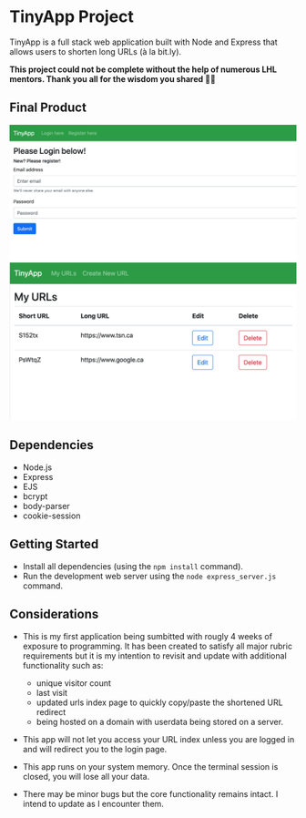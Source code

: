 # TinyApp Project

TinyApp is a full stack web application built with Node and Express that allows users to shorten long URLs (à la bit.ly).

**This project could not be complete without the help of numerous LHL mentors. Thank you all for the wisdom you shared 🙏🏻**

## Final Product

!["screenshot of Login page"](https://github.com/ThnxZiggy/tinyapp/blob/main/docs/Login%20Page.png)
!["screenshot the URL index page"](https://github.com/ThnxZiggy/tinyapp/blob/main/docs/URL%20Index%20Page.png)

## Dependencies

- Node.js
- Express
- EJS
- bcrypt
- body-parser
- cookie-session


## Getting Started

- Install all dependencies (using the `npm install` command).
- Run the development web server using the `node express_server.js` command.

## Considerations

- This is my first application being sumbitted with rougly 4 weeks of exposure to programming. It has been created to satisfy all major rubric requirements but it is my intention to revisit and update with additional functionality such as:
    - unique visitor count
    - last visit
    - updated urls index page to quickly copy/paste the shortened URL redirect
    - being hosted on a domain with userdata being stored on a server.

- This app will not let you access your URL index unless you are logged in and will redirect you to the login page.
- This app runs on your system memory. Once the terminal session is closed, you will lose all your data.
- There may be minor bugs but the core functionality remains intact. I intend to update as I encounter them.
